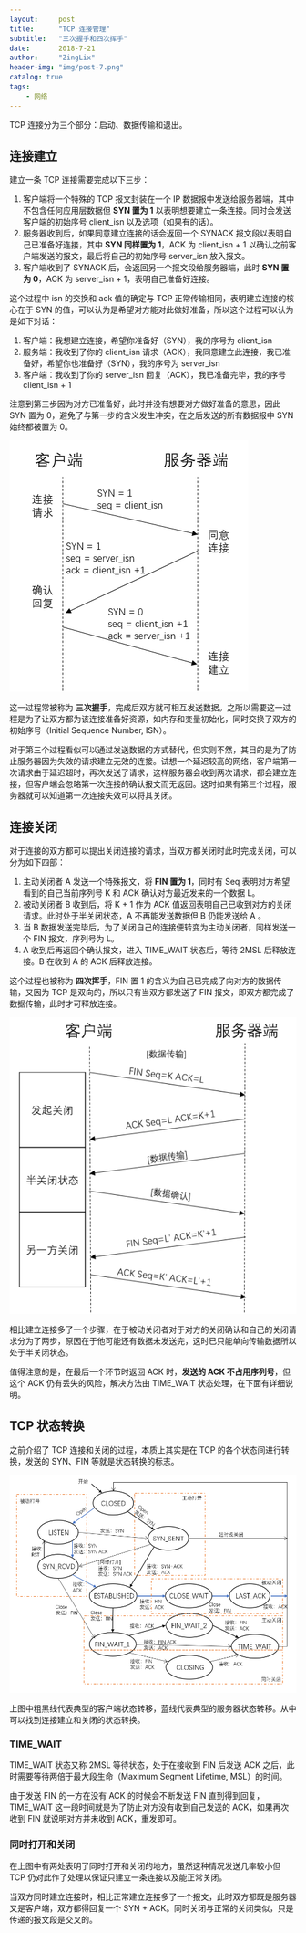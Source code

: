 ```yaml
---
layout:     post
title:      "TCP 连接管理"
subtitle:   "三次握手和四次挥手"
date:       2018-7-21
author:     "ZingLix"
header-img: "img/post-7.png"
catalog: true
tags:
    - 网络
---
```


TCP 连接分为三个部分：启动、数据传输和退出。

## 连接建立

建立一条 TCP 连接需要完成以下三步：

1. 客户端将一个特殊的 TCP 报文封装在一个 IP 数据报中发送给服务器端，其中不包含任何应用层数据但 **SYN 置为 1** 以表明想要建立一条连接。同时会发送客户端的初始序号 client_isn 以及选项（如果有的话）。
2. 服务器收到后，如果同意建立连接的话会返回一个 SYNACK 报文段以表明自己已准备好连接，其中 **SYN 同样置为 1**，ACK 为 client_isn + 1 以确认之前客户端发送的报文，最后将自己的初始序号 server_isn 放入报文。
3. 客户端收到了 SYNACK 后，会返回另一个报文段给服务器端，此时 **SYN 置为 0**，ACK 为 server_isn + 1，表明自己准备好连接。

这个过程中 isn 的交换和 ack 值的确定与 TCP 正常传输相同，表明建立连接的核心在于 SYN 的值，可以认为是希望对方能对此做好准备，所以这个过程可以认为是如下对话：

1. 客户端：我想建立连接，希望你准备好（SYN），我的序号为 client_isn 
2. 服务端：我收到了你的 client_isn 请求（ACK），我同意建立此连接，我已准备好，希望你也准备好（SYN），我的序号为 server_isn
3. 客户端：我收到了你的 server_isn 回复（ACK），我已准备完毕，我的序号 client_isn + 1 

注意到第三步因为对方已准备好，此时并没有想要对方做好准备的意思，因此 SYN 置为 0，避免了与第一步的含义发生冲突，在之后发送的所有数据报中 SYN 始终都被置为 0。

![](/img/in-post/TCP/1-1.png)

这一过程常被称为 **三次握手**，完成后双方就可相互发送数据。之所以需要这一过程是为了让双方都为该连接准备好资源，如内存和变量初始化，同时交换了双方的初始序号（Initial Sequence Number, ISN）。

对于第三个过程看似可以通过发送数据的方式替代，但实则不然，其目的是为了防止服务器因为失效的请求建立无效的连接。试想一个延迟较高的网络，客户端第一次请求由于延迟超时，再次发送了请求，这样服务器会收到两次请求，都会建立连接，但客户端会忽略第一次连接的确认报文而无返回。这时如果有第三个过程，服务器就可以知道第一次连接失效可以将其关闭。

## 连接关闭

对于连接的双方都可以提出关闭连接的请求，当双方都关闭时此时完成关闭，可以分为如下四部：

1. 主动关闭者 A 发送一个特殊报文，将 **FIN 置为 1**，同时有 Seq 表明对方希望看到的自己当前序列号 K 和 ACK 确认对方最近发来的一个数据 L。
2. 被动关闭者 B 收到后，将 K + 1 作为 ACK 值返回表明自己已收到对方的关闭请求。此时处于半关闭状态，A 不再能发送数据但 B 仍能发送给 A 。
3. 当 B 数据发送完毕后，为了关闭自己的连接便转变为主动关闭者，同样发送一个 FIN 报文，序列号为 L。
4. A 收到后再返回个确认报文，进入 TIME_WAIT 状态后，等待 2MSL 后释放连接。B 在收到 A 的 ACK 后释放连接。

这个过程也被称为 **四次挥手**，FIN 置 1 的含义为自己已完成了向对方的数据传输，又因为 TCP 是双向的，所以只有当双方都发送了 FIN 报文，即双方都完成了数据传输，此时才可释放连接。

![](/img/in-post/TCP/1-2.png)

相比建立连接多了一个步骤，在于被动关闭者对于对方的关闭确认和自己的关闭请求分为了两步，原因在于他可能还有数据未发送完，这时已只能单向传输数据所以处于半关闭状态。

值得注意的是，在最后一个环节时返回 ACK 时，**发送的 ACK 不占用序列号**，但这个 ACK 仍有丢失的风险，解决方法由 TIME_WAIT 状态处理，在下面有详细说明。

## TCP 状态转换

之前介绍了 TCP 连接和关闭的过程，本质上其实是在 TCP 的各个状态间进行转换，发送的 SYN、FIN 等就是状态转换的标志。

![](/img/in-post/TCP/1-3.png)

上图中粗黑线代表典型的客户端状态转移，蓝线代表典型的服务器状态转移。从中可以找到连接建立和关闭的状态转换。

### TIME_WAIT

TIME_WAIT 状态又称 2MSL 等待状态，处于在接收到 FIN 后发送 ACK 之后，此时需要等待两倍于最大段生命（Maximum Segment Lifetime, MSL）的时间。

由于发送 FIN 的一方在没有 ACK 的时候会不断发送 FIN 直到得到回复，TIME_WAIT 这一段时间就是为了防止对方没有收到自己发送的 ACK，如果再次收到 FIN 就说明对方并未收到 ACK，重发即可。

### 同时打开和关闭

在上图中有两处表明了同时打开和关闭的地方，虽然这种情况发送几率较小但 TCP 仍对此作了处理以保证只建立一条连接以及能正常关闭。

当双方同时建立连接时，相比正常建立连接多了一个报文，此时双方都既是服务器又是客户端，双方都得回复一个 SYN + ACK。同时关闭与正常的关闭类似，只是传递的报文段是交叉的。